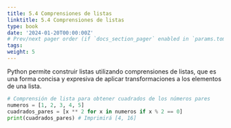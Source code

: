 ```yaml
---
title: 5.4 Comprensiones de listas
linktitle: 5.4 Comprensiones de listas
type: book
date: '2024-01-20T00:00:00Z'
# Prev/next pager order (if `docs_section_pager` enabled in `params.toml`)
tags: 
weight: 5
---
```


Python permite construir listas utilizando comprensiones de listas, que es una forma concisa y expresiva de aplicar transformaciones a los elementos de una lista.

```python
# Comprensión de lista para obtener cuadrados de los números pares
numeros = [1, 2, 3, 4, 5]
cuadrados_pares = [x ** 2 for x in numeros if x % 2 == 0]
print(cuadrados_pares) # Imprimirá [4, 16]
```
